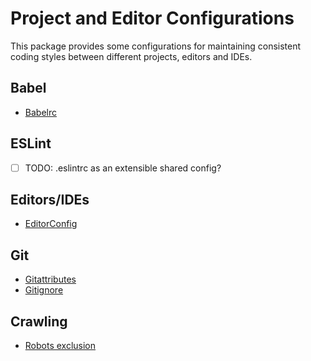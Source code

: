 # Project and Editor Configurations

This package provides some configurations for maintaining consistent coding styles between different projects, editors and IDEs.

## Babel
- [Babelrc](.babelrc)

## ESLint
- [ ] TODO: .eslintrc as an extensible shared config?

## Editors/IDEs
- [EditorConfig](.editorconfig)

## Git
- [Gitattributes](.gitattributes)
- [Gitignore](.gitignore)

## Crawling
- [Robots exclusion](robots.txt)
